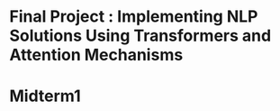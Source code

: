 # Final Project : Implementing NLP Solutions Using Transformers and Attention Mechanisms
# Midterm1
#
